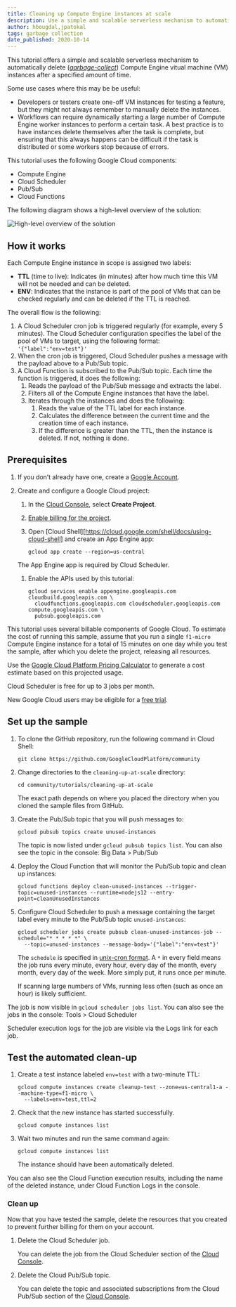 ```yaml
---
title: Cleaning up Compute Engine instances at scale
description: Use a simple and scalable serverless mechanism to automatically delete Compute Engine instances after a specified amount of time.
author: hbougdal,jpatokal
tags: garbage collection
date_published: 2020-10-14
---
```


This tutorial offers a simple and scalable serverless mechanism to automatically delete
([*garbage-collect*](https://en.wikipedia.org/wiki/Garbage_collection_(computer_science))) Compute Engine vitual machine (VM) instances after a specified amount
of time.

Some use cases where this may be be useful:

* Developers or testers create one-off VM instances for testing a feature, but they might not always remember to manually delete the instances.
* Workflows can require dynamically starting a large number of Compute Engine worker instances to perform a certain task. A best practice is to have instances 
  delete themselves after the task is complete, but ensuring that this always happens can be difficult if the task is distributed or some workers stop because
  of errors.

This tutorial uses the following Google Cloud components: 

*   Compute Engine
*   Cloud Scheduler
*   Pub/Sub
*   Cloud Functions

The following diagram shows a high-level overview of the solution:

![High-level overview of the solution](https://storage.googleapis.com/gcp-community/tutorials/cleaning-up-at-scale/overview.svg)

## How it works 

Each Compute Engine instance in scope is assigned two labels:

*   **TTL** (time to live): Indicates (in minutes) after how much time this VM will not be needed and can be deleted.
*   **ENV**: Indicates that the instance is part of the pool of VMs that can be checked regularly and can be deleted if the TTL is reached. 

The overall flow is the following:

1.  A Cloud Scheduler cron job is triggered regularly (for example, every 5 minutes). The Cloud Scheduler configuration specifies the label of the 
    pool of VMs to target, using the following format: `'{"label":"env=test"}'`
1.  When the cron job is triggered, Cloud Scheduler pushes a message with the payload above to a Pub/Sub topic.
1.  A Cloud Function is subscribed to the Pub/Sub topic. Each time the function is triggered, it does the following: 
    1.  Reads the payload of the Pub/Sub message and extracts the label.
    1.  Filters all of the Compute Engine instances that have the label.
    1.  Iterates through the instances and does the following: 
        1.  Reads the value of the TTL label for each instance.
        1.  Calculates the difference between the current time and the creation time of each instance. 
        1.  If the difference is greater than the TTL, then the instance is deleted. If not, nothing is done.

## Prerequisites

1.  If you don’t already have one, create a [Google Account](https://accounts.google.com/SignUp).

1.  Create and configure a Google Cloud project:
    1.  In the [Cloud Console](https://console.cloud.google.com/project), select **Create Project**.
    1.  [Enable billing for the project](https://support.google.com/cloud/answer/6293499#enable-billing).
    1.  Open [Cloud Shell][https://cloud.google.com/shell/docs/using-cloud-shell] and create an App Engine app:

            gcloud app create --region=us-central
	    
	The App Engine app is required by Cloud Scheduler.
    
    1.  Enable the APIs used by this tutorial:

            gcloud services enable appengine.googleapis.com cloudbuild.googleapis.com \
              cloudfunctions.googleapis.com cloudscheduler.googleapis.com compute.googleapis.com \
              pubsub.googleapis.com
    
This tutorial uses several billable components of Google Cloud. To estimate the cost of running this sample, assume that you run a single `f1-micro` 
Compute Engine instance for a total of 15 minutes on one day while you test the sample, after which you delete the project, releasing all resources. 

Use the [Google Cloud Platform Pricing Calculator](https://cloud.google.com/products/calculator/) to generate a cost estimate based on this projected usage. 

Cloud Scheduler is free for up to 3 jobs per month.

New Google Cloud users may be eligible for a [free trial](http://cloud.google.com/free-trial).

## Set up the sample

1.  To clone the GitHub repository, run the following command in Cloud Shell:

        git clone https://github.com/GoogleCloudPlatform/community

1.  Change directories to the `cleaning-up-at-scale` directory:

        cd community/tutorials/cleaning-up-at-scale
	
    The exact path depends on where you placed the directory when you cloned the sample files from GitHub.

1.  Create the Pub/Sub topic that you will push messages to:

        gcloud pubsub topics create unused-instances

    The topic is now listed under `gcloud pubsub topics list`.  You can also see the topic
    in the console: Big Data > Pub/Sub

1.  Deploy the Cloud Function that will monitor the Pub/Sub topic and clean up instances:

        gcloud functions deploy clean-unused-instances --trigger-topic=unused-instances --runtime=nodejs12 --entry-point=cleanUnusedInstances

1.  Configure Cloud Scheduler to push a message containing the target label every minute to the Pub/Sub topic `unused-instances`:

        gcloud scheduler jobs create pubsub clean-unused-instances-job --schedule="* * * * *" \
          --topic=unused-instances --message-body='{"label":"env=test"}'

    The `schedule` is specified in [unix-cron format](https://cloud.google.com/scheduler/docs/configuring/cron-job-schedules).
    A `*` in every field means the job runs every minute, every hour, every day of the month, every month, every day of the week.
    More simply put, it runs once per minute.

    If scanning large numbers of VMs, running less often (such as once an hour) is likely sufficient.

The job is now visible in `gcloud scheduler jobs list`.  You can also see the jobs 
in the console: Tools > Cloud Scheduler 

Scheduler execution logs for the job are visible via the Logs link for each job.

## Test the automated clean-up

1.  Create a test instance labeled `env=test` with a two-minute TTL:

        gcloud compute instances create cleanup-test --zone=us-central1-a --machine-type=f1-micro \
          --labels=env=test,ttl=2

1.  Check that the new instance has started successfully.

        gcloud compute instances list

1.  Wait two minutes and run the same command again:

        gcloud compute instances list

    The instance should have been automatically deleted.

You can also see the Cloud Function execution results, including the name of the deleted instance, under Cloud Function Logs in the console.

### Clean up

Now that you have tested the sample, delete the resources that you created to prevent further billing for them on your account.

1.  Delete the Cloud Scheduler job.

    You can delete the job from the Cloud Scheduler section of the [Cloud Console](https://console.cloud.google.com).

1.  Delete the Cloud Pub/Sub topic.

    You can delete the topic and associated subscriptions from the Cloud Pub/Sub section of the [Cloud Console](https://console.cloud.google.com).
